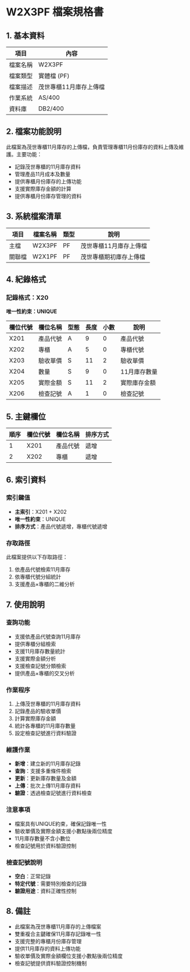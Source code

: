 # W2X3PF 檔案規格書

## 1. 基本資料

| 項目 | 內容 |
|------|------|
| 檔案名稱 | W2X3PF |
| 檔案類型 | 實體檔 (PF) |
| 檔案描述 | 茂世專櫃11月庫存上傳檔 |
| 作業系統 | AS/400 |
| 資料庫 | DB2/400 |

## 2. 檔案功能說明

此檔案為茂世專櫃11月庫存的上傳檔，負責管理專櫃11月份庫存的資料上傳及維護。主要功能：
- 記錄茂世專櫃的11月庫存資料
- 管理產品11月成本及數量
- 提供專櫃月份庫存的上傳功能
- 支援實際庫存金額的計算
- 提供專櫃月份庫存管理的資料

## 3. 系統檔案清單

| 項目 | 檔案名稱 | 類型 | 說明 |
|------|----------|------|------|
| 主檔 | W2X3PF | PF | 茂世專櫃11月庫存上傳檔 |
| 關聯檔 | W2X1PF | PF | 茂世專櫃期初庫存上傳檔 |

## 4. 紀錄格式

### 記錄格式：X20
**唯一性約束：UNIQUE**

| 欄位代號 | 欄位名稱 | 型態 | 長度 | 小數 | 說明 |
|----------|----------|------|------|------|------|
| X201 | 產品代號 | A | 9 | 0 | 產品代號 |
| X202 | 專櫃 | A | 5 | 0 | 專櫃代號 |
| X203 | 驗收單價 | S | 11 | 2 | 驗收單價 |
| X204 | 數量 | S | 9 | 0 | 11月庫存數量 |
| X205 | 實際金額 | S | 11 | 2 | 實際庫存金額 |
| X206 | 檢查記號 | A | 1 | 0 | 檢查記號 |

## 5. 主鍵欄位

| 順序 | 欄位代號 | 欄位名稱 | 排序方式 |
|------|----------|----------|----------|
| 1 | X201 | 產品代號 | 遞增 |
| 2 | X202 | 專櫃 | 遞增 |

## 6. 索引資料

### 索引鍵值
- **主索引**：X201 + X202
- **唯一性約束**：UNIQUE
- **排序方式**：產品代號遞增，專櫃代號遞增

### 存取路徑
此檔案提供以下存取路徑：
1. 依產品代號檢索11月庫存
2. 依專櫃代號分組統計
3. 支援產品×專櫃的二維分析

## 7. 使用說明

### 查詢功能
- 支援依產品代號查詢11月庫存
- 提供專櫃分組檢索
- 支援11月庫存數量統計
- 支援實際金額分析
- 支援檢查記號分類檢索
- 提供產品×專櫃的交叉分析

### 作業程序
1. 上傳茂世專櫃的11月庫存資料
2. 記錄產品的驗收單價
3. 計算實際庫存金額
4. 統計各專櫃的11月庫存數量
5. 設定檢查記號進行資料驗證

### 維護作業
- **新增**：建立新的11月庫存記錄
- **查詢**：支援多重條件檢索
- **更新**：更新庫存數量及金額
- **上傳**：批次上傳11月庫存資料
- **驗證**：透過檢查記號進行資料檢查

### 注意事項
- 檔案具有UNIQUE約束，確保記錄唯一性
- 驗收單價及實際金額支援小數點後兩位精度
- 11月庫存數量不含小數位
- 檢查記號用於資料驗證控制

### 檢查記號說明
- **空白**：正常記錄
- **特定代號**：需要特別檢查的記錄
- **驗證用途**：資料正確性控制

## 8. 備註

- 此檔案為茂世專櫃11月庫存的上傳檔案
- 雙重複合主鍵確保11月庫存記錄唯一性
- 支援完整的專櫃月份庫存管理
- 提供11月庫存的資料上傳功能
- 驗收單價及實際金額欄位支援小數點後兩位精度
- 檢查記號提供資料驗證控制機制 